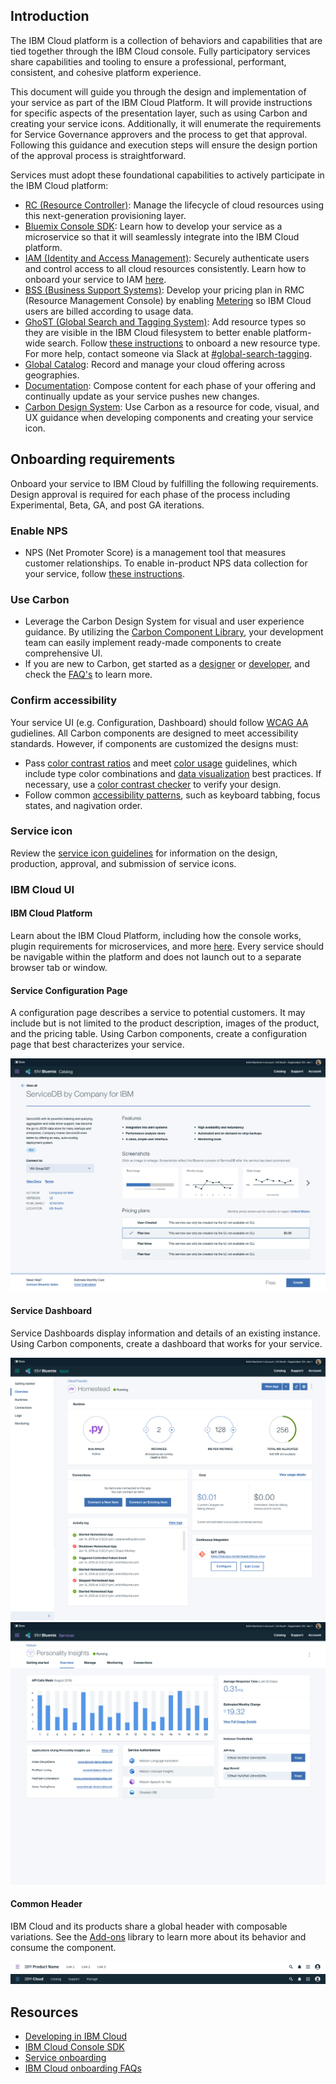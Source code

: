 ## Introduction

The IBM Cloud platform is a collection of behaviors and capabilities that are tied together through the IBM Cloud console. Fully participatory services share capabilities and tooling to ensure a professional, performant, consistent, and cohesive platform experience.

This document will guide you through the design and implementation of your service as part of the IBM Cloud Platform. It will provide instructions for specific aspects of the presentation layer, such as using Carbon and creating your service icons. Additionally, it will enumerate the requirements for Service Governance approvers and the process to get that approval. Following this guidance and execution steps will ensure the design portion of the approval process is straightforward.


Services must adopt these foundational capabilities to actively participate in the IBM Cloud platform:

* [RC (Resource Controller)](https://console.stage1.bluemix.net/docs/developing/resource-controller/overview.html#resource-controller): Manage the lifecycle of cloud resources using this next-generation provisioning layer.
* [Bluemix Console SDK](https://console.stage1.bluemix.net/docs/developing/console-sdk/index.html#getting-started): Learn how to develop your service as a microservice so that it will seamlessly integrate into the IBM Cloud platform.  
* [IAM (Identity and Access Management)](https://console.stage1.bluemix.net/docs/developing/Access-Management/index.html#iam_features): Securely authenticate users and control access to all cloud resources consistently. Learn how to onboard your service to IAM [here](https://console.stage1.bluemix.net/docs/developing/Access-Management/checklist_overview.html#getting-started-onboarding-overview).
* [BSS (Business Support Systems)](https://console.stage1.bluemix.net/docs/services/onboarding/new_service.html#onboarding-a-new-service-into-bluemix): Develop your pricing plan in RMC (Resource Management Console) by enabling [Metering](https://console.stage1.bluemix.net/docs/developing/metering/index.html#reporting_resource_usage) so IBM Cloud users are billed according to usage data.
* [GhoST (Global Search and Tagging System)](https://console.stage1.bluemix.net/docs/developing/GhoST/onboard.html#getting-started): Add resource types so they are visible in the IBM Cloud filesystem to better enable platform-wide search. Follow [these instructions](https://ibm.ent.box.com/s/qopacahpyg34z2urevv74mter742yfse) to onboard a new resource type. For more help, contact someone via Slack at [#global-search-tagging](https://ibm-cloudplatform.slack.com/messages/C11F8KA1Z/details/).
* [Global Catalog](https://console.stage1.bluemix.net/docs/developing/resource-catalog/index.html#global_catalog_overview): Record and manage your cloud offering across geographies.
* [Documentation](https://console.stage1.bluemix.net/docs/developing/writing/index.html#get-started): Compose content for each phase of your offering and continually update as your service pushes new changes.
* [Carbon Design System](http://carbondesignsystem.com/): Use Carbon as a resource for code, visual, and UX guidance when developing components and creating your service icon.


## Onboarding requirements

Onboard your service to IBM Cloud by fulfilling the following requirements. Design approval is required for each phase of the process including Experimental, Beta, GA, and post GA iterations.

<!--### Index resources
* Add resource types to GhoST so they are visible in the IBM Cloud filesystem. Indexing should include performance stats (such as request volume, response time, and error rate), period billing to-date, and linked support issues.
* Follow [these instructions](https://ibm.ent.box.com/s/qopacahpyg34z2urevv74mter742yfse) to onboard a new resource type. For more help, contact someone via Slack at [#global-search-tagging](https://ibm-cloudplatform.slack.com/messages/C11F8KA1Z/details/).-->

### Enable NPS
* NPS (Net Promoter Score) is a management tool that measures customer relationships. To enable in-product NPS data collection for your service, follow [these instructions](https://pages.github.ibm.com/Bluemix/platform-analytics/data/nps/).

### Use Carbon
* Leverage the Carbon Design System for visual and user experience guidance. By utilizing the [Carbon Component Library](https://github.com/carbon-design-system/carbon-components), your development team can easily implement ready-made components to create comprehensive UI.
* If you are new to Carbon, get started as a [designer](http://carbondesignsystem.com/getting-started/designers) or [developer](http://carbondesignsystem.com/getting-started/developers), and check the [FAQ's](http://carbondesignsystem.com/getting-started/FAQ) to learn more.

### Confirm accessibility
Your service UI (e.g. Configuration, Dashboard) should follow [WCAG AA](https://www.w3.org/WAI/WCAG20/quickref/) gudielines. All Carbon components are designed to meet accessibility standards. However, if components are customized the designs must:

* Pass [color contrast ratios](https://www.w3.org/TR/UNDERSTANDING-WCAG20/visual-audio-contrast-contrast.html) and meet [color usage](http://carbondesignsystem.com/style/colors/usage) guidelines, which include type color combinations and [data visualization](http://carbondesignsystem.com/data-vis/overview/colors) best practices. If necessary, use a [color contrast checker](https://marijohannessen.github.io/color-contrast-checker/) to verify your design.
* Follow common [accessibility patterns](http://carbondesignsystem.com/guidelines/accessibility), such as keyboard tabbing, focus states, and nagivation order.

<!--* Does your design consider [color usage](http://carbondesignsystem.com/style/colors/usage) and pass the [color contrast ratio](https://www.w3.org/TR/UNDERSTANDING-WCAG20/visual-audio-contrast-contrast.html)? -->

### Service icon
Review the [service icon guidelines](/getting-started/service-providers/service-icon) for information on the design, production, approval, and submission of service icons.

### IBM Cloud UI
#### IBM Cloud Platform
Learn about the IBM Cloud Platform, including how the console works, plugin requirements for microservices, and more [here](https://console.stage1.bluemix.net/docs/developing/console-sdk/global-console.html#bluemix-global-console-overview). Every service should be navigable within the platform and does not launch out to a separate browser tab or window.

#### Service Configuration Page
A configuration page describes a service to potential customers. It may include but is not limited to the product description, images of the product, and the pricing table. Using Carbon components, create a configuration page that best characterizes your service.

![Service configuration page](images/sp-config-1.png)

#### Service Dashboard
Service Dashboards display information and details of an existing instance. Using Carbon components, create a dashboard that works for your service.

![Service dashboard](images/sp-dashboard-1.png)
![Service dashboard2](images/sp-dashboard-2.png)

#### Common Header
IBM Cloud and its products share a global header with composable variations. See the [Add-ons](carbondesignsystem.com/add-ons/header/code) library to learn more about its behavior and consume the component.

![IBM generic header](images/sp-header-1.png)
![IBM Cloud header](images/sp-header-2.png)


## Resources
* [Developing in IBM Cloud](https://console.stage1.bluemix.net/docs/developing/index.html)
* [IBM Cloud Console SDK](https://console.stage1.bluemix.net/docs/developing/console-sdk/index.html#getting-started)
* [Service onboarding](https://console.stage1.bluemix.net/onboarding/login)
* [IBM Cloud onboarding FAQs](https://apps.na.collabserv.com/wikis/home?lang=en-us#!/wiki/We288cdeb7a36_44d6_aeb9_a4c703715b90/page/FAQs)
